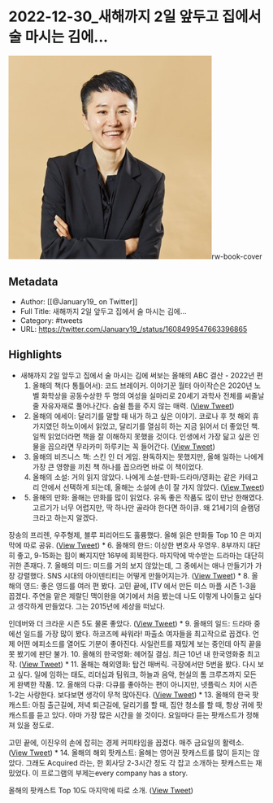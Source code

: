 # 2022-12-30_새해까지 2일 앞두고 집에서 술 마시는 김에...
![](Assets/aZN-GdKN.jpg)rw-book-cover

## Metadata
* Author: [[@January19_ on Twitter]]
* Full Title: 새해까지 2일 앞두고 집에서 술 마시는 김에...
* Category: #tweets
* URL: https://twitter.com/January19_/status/1608499547663396865

## Highlights
* 새해까지 2일 앞두고 집에서 술 마시는 김에 써보는 올해의 ABC 결산 - 2022년 편
  1. 올해의 책(다 통틀어서): 코드 브레이커. 이야기꾼 월터 아이작슨은 2020년 노벨 화학상을 공동수상한 두 명의 여성을 실마리로 20세기 과학사 전체를 씨줄날줄 자유자재로 풀어나간다. 숨쉴 틈을 주지 않는 매력. ([View Tweet](https://twitter.com/January19_/status/1608499547663396865))
* 
  2. 올해의 에세이: 달리기를 말할 때 내가 하고 싶은 이야기. 코로나 후 첫 해외 휴가지였던 하노이에서 읽었고, 달리기를 열심히 하는 지금 읽어서 더 좋았던 책. 일찍 읽었더라면 책을 잘 이해하지 못했을 것이다. 인생에서 가장 닮고 싶은 인물을 꼽으라면 무라카미 하루키는 꼭 들어간다. ([View Tweet](https://twitter.com/January19_/status/1608501017540452355))
* 
  3. 올해의 비즈니스 책: 스킨 인 더 게임. 완독하지는 못했지만, 올해 일하는 나에게 가장 큰 영향을 끼친 책 하나를 꼽으라면 바로 이 책이었다.
  4. 올해의 소설: 거의 읽지 않았다. 나에게 소설-만화-드라마/영화는 같은 카테고리 안에서 선택하게 되는데, 올해는 소설에 손이 잘 가지 않았다. ([View Tweet](https://twitter.com/January19_/status/1608502813293965313))
* 
  5. 올해의 만화: 올해는 만화를 많이 읽었다. 유독 좋은 작품도 많이 만난 한해였다. 고르기가 너무 어렵지만, 딱 하나만 골라야 한다면 하이큐. 왜 21세기의 슬램덩크라고 하는지 알겠다.

장송의 프리렌, 우주형제, 블루 피리어드도 훌륭했다. 올해 읽은 만화들 Top 10 은 마지막에 따로 공유. ([View Tweet](https://twitter.com/January19_/status/1608503673600212994))
* 
  6. 올해의 한드: 이상한 변호사 우영우. 8부까지 대단히 좋고, 9-15화는 힘이 빠지지만 16부에 회복한다. 마지막에 박수받는 드라마는 대단히 귀한 존재다.
  7. 올해의 미드: 미드를 거의 보지 않았는데, 그 중에서는 애나 만들기가 가장 강렬했다. SNS 시대의 아이덴티티는 어떻게 만들어지는가. ([View Tweet](https://twitter.com/January19_/status/1608505294166069248))
* 
  8. 올해의 영드: 좋은 영드를 여러 편 봤다. 고민 끝에, ITV 에서 만든 미스 마플 시즌 1-3을 꼽겠다. 주연을 맡은 제랄딘 맥이완을 여기에서 처음 봤는데 나도 이렇게 나이들고 싶다고 생각하게 만들었다. 그는 2015년에 세상을 떠났다.

인데버와 더 크라운 시즌 5도 물론 좋았다. ([View Tweet](https://twitter.com/January19_/status/1608506767021047808))
* 
  9. 올해의 일드: 드라마 중에선 일드를 가장 많이 봤다. 하코즈메 싸워라! 파출소 여자들을 최고작으로 꼽겠다. 언제 어떤 에피소드를 열어도 기분이 좋아진다. 사일런트를 재밌게 보는 중인데 아직 끝을 못 봤기에 판단 불가.
  10. 올해의 한국영화: 헤어질 결심. 최근 10년 내 한국영화중 최고작. ([View Tweet](https://twitter.com/January19_/status/1608507896622616577))
* 
  11. 올해는 해외영화: 탑건 매버릭. 극장에서만 5번을 봤다. 다시 보고 싶다. 일에 임하는 태도, 리더십과 팀워크, 하늘과 음악, 현실의 톰 크루즈까지 모든 게 완벽한 작품.
  12. 올해의 다큐: 다큐를 좋아하는 편이 아니지만, 넷플릭스 치어 시즌 1-2는 사랑한다. 보다보면 생각이 무척 많아진다. ([View Tweet](https://twitter.com/January19_/status/1608508989167505408))
* 
  13. 올해의 한국 팟캐스트: 아침 출근길에, 저녁 퇴근길에, 달리기를 할 때, 집안 청소를 할 때, 항상 귀에 팟캐스트를 듣고 있다. 아마 가장 많은 시간을 쓸 것이다. 요일마다 듣는 팟캐스트가 정해져 있을 정도로.

고민 끝에, 이진우의 손에 잡히는 경제 커피타임을 꼽겠다. 매주 금요일의 활력소. ([View Tweet](https://twitter.com/January19_/status/1608509896261267456))
* 
  14. 올해의 해외 팟캐스트: 올해는 영어권 팟캐스트를 많이 듣지는 않았다. 그래도 Acquired 라는, 한 회사당 2-3시간 정도 각 잡고 소개하는 팟캐스트는 재밌었다. 이 프로그램의 부제는every company has a story.

올해의 팟캐스트 Top 10도 마지막에 따로 소개. ([View Tweet](https://twitter.com/January19_/status/1608510743686819845))